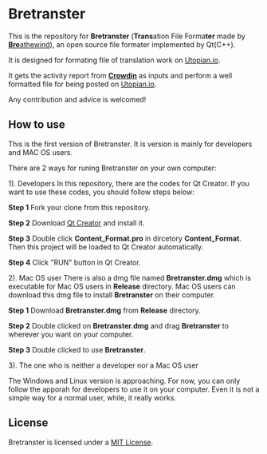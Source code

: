 # Bretranster

This is the repository for **Bretranster** (**Trans**ation File Forma**ter** made by [**Bre**athewind](https://github.com/breathewind)), an open source file formater implemented by Qt(C++).

It is designed for formating file of translation work on [Utopian.io](https://utopian.io). 

It gets the activity report from [**Crowdin**](https://crowdin.com/) as inputs and perform a well formatted file for being posted on [Utopian.io](https://utopian.io).

Any contribution and advice is welcomed! 

## How to use 

This is the first version of Bretranster. It is version is mainly for developers and MAC OS users.

There are 2 ways for runing Bretranster on your own computer:

1). Developers
In this repository, there are the codes for Qt Creator. If you want to use these codes, you should follow steps below:

**Step 1** Fork your clone from this repository.

**Step 2** Download [Qt Creator](https://www1.qt.io/developers/) and install it.

**Step 3** Double click **Content_Format.pro** in dircetory **Content_Format**. Then this project will be loaded to Qt Creator automatically.

**Step 4** Click "RUN" button in Qt Creator.

2). Mac OS user
There is also a dmg file named **Bretranster.dmg** which is executable for Mac OS users in **Release** directory. Mac OS users can download this dmg file to install **Bretranster** on their computer.

**Step 1** Download **Bretranster.dmg** from **Release** directory.

**Step 2** Double clicked on **Bretranster.dmg** and drag **Bretranster** to wherever you want on your computer.

**Step 3** Double clicked to use **Bretranster**.

3). The one who is neither a developer nor a Mac OS user

The Windows and Linux version is approaching. For now, you can only follow the apporah for developers to use it on your computer. Even it is not a simple way for a normal user, while, it really works.

## License

Bretranster is licensed under a [MIT License](https://opensource.org/licenses/MIT).

